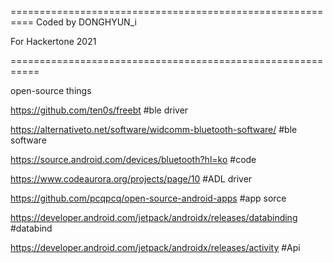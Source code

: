 ==========================================================
Coded by DONGHYUN_i 

For Hackertone 2021

===========================================================

open-source things

https://github.com/ten0s/freebt #ble driver

https://alternativeto.net/software/widcomm-bluetooth-software/ #ble software

https://source.android.com/devices/bluetooth?hl=ko #code

https://www.codeaurora.org/projects/page/10 #ADL driver

https://github.com/pcqpcq/open-source-android-apps #app sorce

https://developer.android.com/jetpack/androidx/releases/databinding #databind

https://developer.android.com/jetpack/androidx/releases/activity #Api